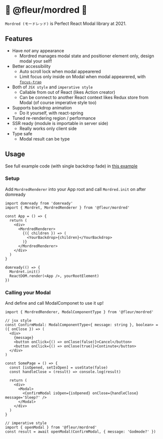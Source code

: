 # 🌹 @fleur/mordred 🌹

`Mordred (モードレッド)` is Perfect React Modal library at 2021.

## Features

- Have *not* any appearance
  - Mordred manages modal state and positioner element only, design modal your self!
- Better accessibility
  - Auto scroll lock when modal appearered
  - Limit focus  only inside on Modal when modal appearered, with [`focus-trap`](https://github.com/focus-trap/focus-trap)
- Both of `JSX style` and `imperative style`
  - Callable from out of React (likes Action creator)
  - Can be connect to another React context likes Redux store from Modal (of course imperative style too)
- Supports backdrop animation
  - Do it yourself, with react-spring
- Tuned re-rendering region / performance
- SSR ready (module is importable in server side)
  - Really works only client side
- Type safe
  - Modal result can be type

## Usage

See full example code (with single backdrop fade) in [this example](https://github.com/fleur-js/mordred/blob/main/workspaces/example)

### Setup

Add `MordredRenderer` into your App root and call `Mordred.init` on after domready

```tsx
import domready from 'domready'
import { Mordret, MordredRenderer } from '@fleur/mordred'

const App = () => {
  return (
    <div>
      <MordredRenderer>
        {({ children }) => (
          <YourBackdrop>{children}</YourBackdrop>
        )}
      </MordredRenderer>
    </div>
  )
}

domready(() => {
  Mordret.init()
  ReactDOM.render(<App />, yourRootElement)
})
```

### Calling your Modal

And define and call ModalComponet to use it up!

```tsx
import { MordredRenderer, ModalComponentType } from '@fleur/mordred'

// jsx style
const ConfirmModal: ModalComponentType<{ message: string }, boolean> = ({ onClose }) => (
  <div>
    {message}
    <button onClick={() => onClose(false)}>Cancel</button>
    <button onClick={() => onClose(true)}>Continute</button>
  </div>
)

const SomePage = () => {
  const [isOpened, setIsOpen] = useState(false)
  const handleClose = (result) => console.log(result)

  return (
    <div>
      <Modal>
        <ConfirmModal isOpen={isOpened} onClose={handleClose} message='Sleep?' />
      </Modal>
    </div>
  )
}

// imperative style
import { openModal } from '@fleur/mordred'
const result = await openModal(ConfirmModal, { message: 'Godmode?' })
```
